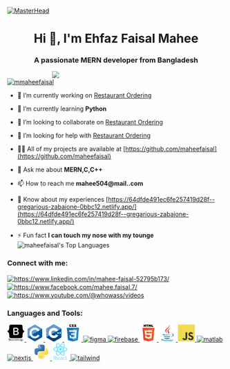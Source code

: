 [![MasterHead](https://repository-images.githubusercontent.com/588181932/e36ec678-7984-4cdd-8e4c-a3932772ff8e)](https://rishavchanda.io)

<h1 align="center">Hi 👋, I'm Ehfaz Faisal Mahee</h1>
<h3 align="center">A passionate  MERN developer from Bangladesh</h3>
<img align="right" width="400" src="https://cdn.dribbble.com/users/1162077/screenshots/3848914/programmer.gif"></img>
<p align="left"> <a href="https://github.com/ryo-ma/github-profile-trophy"><img src="https://github-profile-trophy.vercel.app/?username=mmaheefaisal" alt="mmaheefaisal" /></a> </p>

- 🔭 I’m currently working on [Restaurant Ordering](https://github.com/maheefaisal/Restaurant-Client)

- 🌱 I’m currently learning **Python**

- 👯 I’m looking to collaborate on [Restaurant Ordering](https://github.com/maheefaisal/Restaurant-Client)

- 🤝 I’m looking for help with [Restaurant Ordering](https://github.com/maheefaisal/Restaurant-Client)

- 👨‍💻 All of my projects are available at [https://github.com/maheefaisal](https://github.com/maheefaisal)

- 💬 Ask me about **MERN,C,C++**

- 📫 How to reach me **mahee504@mail..com**

- 📄 Know about my experiences [https://64dfde491ec6fe257419d28f--gregarious-zabaione-0bbc12.netlify.app/](https://64dfde491ec6fe257419d28f--gregarious-zabaione-0bbc12.netlify.app/)

- ⚡ Fun fact **I can touch my nose with my tounge**
![maheefaisal's Top Languages](https://github-readme-stats.vercel.app/api/top-langs/?username=maheefaisal&theme=vue-dark&show_icons=true&hide_border=true&layout=compact)
<h3 align="left">Connect with me:</h3>
<p align="left">
<a href="https://linkedin.com/in/https://www.linkedin.com/in/mahee-faisal-52795b173/" target="blank"><img align="center" src="https://raw.githubusercontent.com/rahuldkjain/github-profile-readme-generator/master/src/images/icons/Social/linked-in-alt.svg" alt="https://www.linkedin.com/in/mahee-faisal-52795b173/" height="30" width="40" /></a>
<a href="https://fb.com/https://www.facebook.com/mahee.faisal.7/" target="blank"><img align="center" src="https://raw.githubusercontent.com/rahuldkjain/github-profile-readme-generator/master/src/images/icons/Social/facebook.svg" alt="https://www.facebook.com/mahee.faisal.7/" height="30" width="40" /></a>
<a href="https://www.youtube.com/c/https://www.youtube.com/@whowass/videos" target="blank"><img align="center" src="https://raw.githubusercontent.com/rahuldkjain/github-profile-readme-generator/master/src/images/icons/Social/youtube.svg" alt="https://www.youtube.com/@whowass/videos" height="30" width="40" /></a>
</p>

<h3 align="left">Languages and Tools:</h3>
<p align="left"> <a href="https://getbootstrap.com" target="_blank" rel="noreferrer"> <img src="https://raw.githubusercontent.com/devicons/devicon/master/icons/bootstrap/bootstrap-plain-wordmark.svg" alt="bootstrap" width="40" height="40"/> </a> <a href="https://www.cprogramming.com/" target="_blank" rel="noreferrer"> <img src="https://raw.githubusercontent.com/devicons/devicon/master/icons/c/c-original.svg" alt="c" width="40" height="40"/> </a> <a href="https://www.w3schools.com/cpp/" target="_blank" rel="noreferrer"> <img src="https://raw.githubusercontent.com/devicons/devicon/master/icons/cplusplus/cplusplus-original.svg" alt="cplusplus" width="40" height="40"/> </a> <a href="https://www.w3schools.com/css/" target="_blank" rel="noreferrer"> <img src="https://raw.githubusercontent.com/devicons/devicon/master/icons/css3/css3-original-wordmark.svg" alt="css3" width="40" height="40"/> </a> <a href="https://www.figma.com/" target="_blank" rel="noreferrer"> <img src="https://www.vectorlogo.zone/logos/figma/figma-icon.svg" alt="figma" width="40" height="40"/> </a> <a href="https://firebase.google.com/" target="_blank" rel="noreferrer"> <img src="https://www.vectorlogo.zone/logos/firebase/firebase-icon.svg" alt="firebase" width="40" height="40"/> </a> <a href="https://www.w3.org/html/" target="_blank" rel="noreferrer"> <img src="https://raw.githubusercontent.com/devicons/devicon/master/icons/html5/html5-original-wordmark.svg" alt="html5" width="40" height="40"/> </a> <a href="https://www.java.com" target="_blank" rel="noreferrer"> <img src="https://raw.githubusercontent.com/devicons/devicon/master/icons/java/java-original.svg" alt="java" width="40" height="40"/> </a> <a href="https://developer.mozilla.org/en-US/docs/Web/JavaScript" target="_blank" rel="noreferrer"> <img src="https://raw.githubusercontent.com/devicons/devicon/master/icons/javascript/javascript-original.svg" alt="javascript" width="40" height="40"/> </a> <a href="https://www.mathworks.com/" target="_blank" rel="noreferrer"> <img src="https://upload.wikimedia.org/wikipedia/commons/2/21/Matlab_Logo.png" alt="matlab" width="40" height="40"/> </a> <a href="https://nextjs.org/" target="_blank" rel="noreferrer"> <img src="https://cdn.worldvectorlogo.com/logos/nextjs-2.svg" alt="nextjs" width="40" height="40"/> </a> <a href="https://www.python.org" target="_blank" rel="noreferrer"> <img src="https://raw.githubusercontent.com/devicons/devicon/master/icons/python/python-original.svg" alt="python" width="40" height="40"/> </a> <a href="https://reactjs.org/" target="_blank" rel="noreferrer"> <img src="https://raw.githubusercontent.com/devicons/devicon/master/icons/react/react-original-wordmark.svg" alt="react" width="40" height="40"/> </a> <a href="https://tailwindcss.com/" target="_blank" rel="noreferrer"> <img src="https://www.vectorlogo.zone/logos/tailwindcss/tailwindcss-icon.svg" alt="tailwind" width="40" height="40"/> </a> </p>


